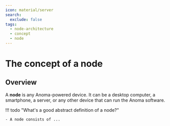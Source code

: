 ```yaml
---
icon: material/server
search:
  exclude: false
tags:
  - node-architecture
  - concept
  - node
---
```


# The concept of a node

## Overview

A **node** is any Anoma-powered device. It can be a desktop computer, a
smartphone, a server, or any other device that can run the Anoma software.

!!! todo "What's a good abstract definition of a node?"

    - A node consists of ...
